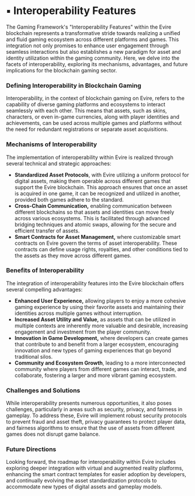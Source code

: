 # ▪️ Interoperability Features

The Gaming Framework's "Interoperability Features" within the Evire blockchain represents a transformative stride towards realizing a unified and fluid gaming ecosystem across different platforms and games. This integration not only promises to enhance user engagement through seamless interactions but also establishes a new paradigm for asset and identity utilization within the gaming community. Here, we delve into the facets of interoperability, exploring its mechanisms, advantages, and future implications for the blockchain gaming sector.

### Defining Interoperability in Blockchain Gaming

Interoperability, in the context of blockchain gaming on Evire, refers to the capability of diverse gaming platforms and ecosystems to interact seamlessly with each other. This means that assets, such as skins, characters, or even in-game currencies, along with player identities and achievements, can be used across multiple games and platforms without the need for redundant registrations or separate asset acquisitions.

### Mechanisms of Interoperability

The implementation of interoperability within Evire is realized through several technical and strategic approaches:

* **Standardized Asset Protocols**, with Evire utilizing a uniform protocol for digital assets, making them operable across different games that support the Evire blockchain. This approach ensures that once an asset is acquired in one game, it can be recognized and utilized in another, provided both games adhere to the standard.
* **Cross-Chain Communication,** enabling communication between different blockchains so that assets and identities can move freely across various ecosystems. This is facilitated through advanced bridging techniques and atomic swaps, allowing for the secure and efficient transfer of assets.
* **Smart Contracts for Asset Management,** where customizable smart contracts on Evire govern the terms of asset interoperability. These contracts can define usage rights, royalties, and other conditions tied to the assets as they move across different games.

### Benefits of Interoperability

The integration of interoperability features into the Evire blockchain offers several compelling advantages:

* **Enhanced User Experience,** allowing players to enjoy a more cohesive gaming experience by using their favorite assets and maintaining their identities across multiple games without interruption.
* **Increased Asset Utility and Value,** as assets that can be utilized in multiple contexts are inherently more valuable and desirable, increasing engagement and investment from the player community.
* **Innovation in Game Development,** where developers can create games that contribute to and benefit from a larger ecosystem, encouraging innovation and new types of gaming experiences that go beyond traditional silos.
* **Community and Ecosystem Growth**, leading to a more interconnected community where players from different games can interact, trade, and collaborate, fostering a larger and more vibrant gaming ecosystem.

### Challenges and Solutions

While interoperability presents numerous opportunities, it also poses challenges, particularly in areas such as security, privacy, and fairness in gameplay. To address these, Evire will implement robust security protocols to prevent fraud and asset theft, privacy guarantees to protect player data, and fairness algorithms to ensure that the use of assets from different games does not disrupt game balance.

### Future Directions

Looking forward, the roadmap for interoperability within Evire includes exploring deeper integration with virtual and augmented reality platforms, enhancing the smart contract templates for easier adoption by developers, and continually evolving the asset standardization protocols to accommodate new types of digital assets and gameplay models.

